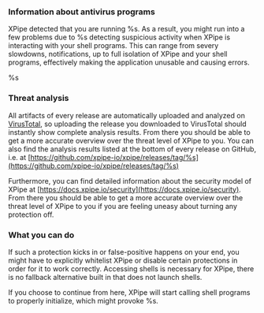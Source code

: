 ### Information about antivirus programs

XPipe detected that you are running %s. As a result, you might run into a few problems due to %s detecting suspicious activity when XPipe is interacting with your shell programs. This can range from severy slowdowns, notifications, up to full isolation of XPipe and your shell programs, effectively making the application unusable and causing errors.

%s

### Threat analysis

All artifacts of every release are automatically uploaded and analyzed on [VirusTotal](https://virustotal.com), so uploading the release you downloaded to VirusTotal should instantly show complete analysis results. From there you should be able to get a more accurate overview over the threat level of XPipe to you.
You can also find the analysis results listed at the bottom of every release on GitHub, i.e. at [https://github.com/xpipe-io/xpipe/releases/tag/%s](https://github.com/xpipe-io/xpipe/releases/tag/%s)

Furthermore, you can find detailed information about the security model of XPipe at [https://docs.xpipe.io/security](https://docs.xpipe.io/security). From there you should be able to get a more accurate overview over the threat level of XPipe to you if you are feeling uneasy about turning any protection off.

### What you can do

If such a protection kicks in or false-positive happens on your end, you might have to explicitly whitelist XPipe or disable certain protections in order for it to work correctly. Accessing shells is necessary for XPipe, there is no fallback alternative built in that does not launch shells.

If you choose to continue from here, XPipe will start calling shell programs to properly initialize, which might provoke %s.